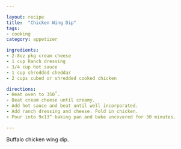 ```yaml
---

layout: recipe
title:  "Chicken Wing Dip"
tags: 
- cooking
category: appetizer

ingredients:
- 2-8oz pkg cream cheese
- 1 cup Ranch dressing
- 3/4 cup hot sauce
- 1 cup shredded cheddar
- 2 cups cubed or shredded cooked chicken

directions:
- Heat oven to 350˚. 
- Beat cream cheese until creamy. 
- Add hot sauce and beat until well incorporated. 
- Add ranch dressing and cheese. Fold in chicken. 
- Pour into 9x13” baking pan and bake uncovered for 30 minutes.

---
```


Buffalo chicken wing dip.
